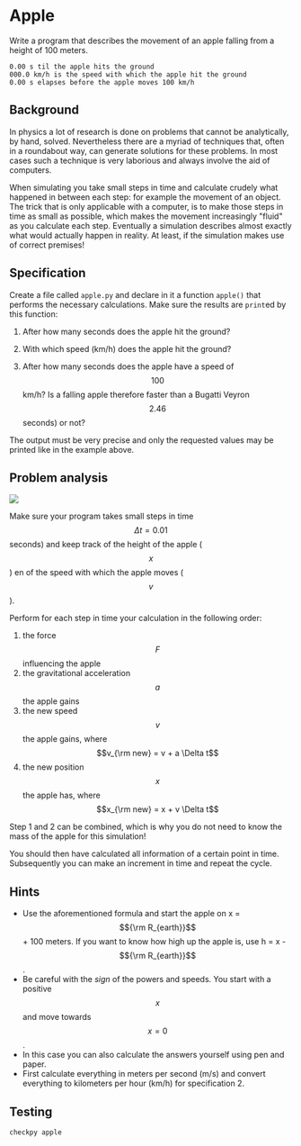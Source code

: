 # Apple

Write a program that describes the movement of an apple falling from a height of 100 meters.

    0.00 s til the apple hits the ground
    000.0 km/h is the speed with which the apple hit the ground
    0.00 s elapses before the apple moves 100 km/h


## Background

In physics a lot of research is done on problems that cannot be analytically, by hand, solved. Nevertheless there are a myriad of techniques that, often in a roundabout way, can generate solutions for these problems. In most cases such a technique is very laborious and always involve the aid of computers.

When simulating you take small steps in time and calculate crudely what happened in between each step: for example the movement of an object. The trick that is only applicable with a computer, is to make those steps in time as small as possible, which makes the movement increasingly "fluid" as you calculate each step. Eventually a simulation describes almost exactly what would actually happen in reality. At least, if the simulation makes use of correct premises!



## Specification

Create a file called `apple.py` and declare in it a function `apple()` that performs the necessary calculations. Make sure the results are `print`ed by this function:

1. After how many seconds does the apple hit the ground?

2. With which speed (km/h) does the apple hit the ground?

3. After how many seconds does the apple have a speed of $$100$$ km/h? Is a falling apple therefore faster than a Bugatti Veyron $$2.46$$ seconds) or not?

The output must be very precise and only the requested values may be printed like in the example above.


## Problem analysis

![](GravityOverzicht.png)

Make sure your program takes small steps in time $$\Delta t=0.01$$ seconds) and keep track of the height of the apple ($$x$$) en of the speed with which the apple moves ($$v$$).

Perform for each step in time your calculation in the following order:

1. the force $$F$$ influencing the apple
2. the gravitational acceleration $$a$$ the apple gains
3. the new speed $$v$$ the apple gains, where $$v_{\rm new} = v + a \Delta t$$
4. the new position $$x$$ the apple has, where $$x_{\rm new} = x + v \Delta t$$

Step 1 and 2 can be combined, which is why you do not need to know the mass of the apple for this simulation!

You should then have calculated all information of a certain point in time. Subsequently you can make an increment in time and repeat the cycle.


## Hints

* Use the aforementioned formula and start the apple on x = $${\rm R_{earth}}$$ + 100 meters. If you want to know how high up the apple is, use h = x - $${\rm R_{earth}}$$.
* Be careful with the *sign* of the powers and speeds. You start with a positive $$x$$ and move towards $$x=0$$.
* In this case you can also calculate the answers yourself using pen and paper.
* First calculate everything in meters per second (m/s) and convert everything to kilometers per hour (km/h) for specification 2.


## Testing

	checkpy apple
